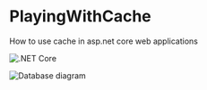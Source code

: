 # PlayingWithCache
How to use cache in asp.net core web applications


![.NET Core](https://github.com/hrsh/PlayingWithCache/workflows/.NET%20Core/badge.svg)


![Database diagram](hrsh/PlayingWithCache/blob/master/PlayingWithCache/databaseDiagram.png?raw=true)
